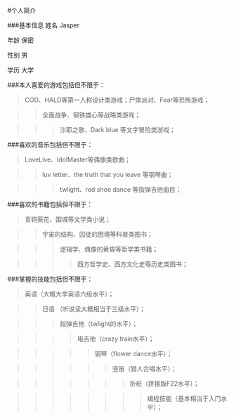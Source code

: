 #个人简介

###基本信息
姓名  Jasper

年龄  保密

性别  男

学历  大学

###本人喜爱的游戏包括但不限于：

>COD、HALO等第一人称设计类游戏；尸体派对、Fear等恐怖游戏；

>>全面战争、钢铁雄心等战略类游戏；

>>>沙耶之歌、Dark blue 等文字冒险类游戏；

###喜欢的音乐包括但不限于：

>LoveLive、IdolMaster等偶像类歌曲；

>>luv letter、the truth that you leave 等钢琴曲；

>>>twlight、red shoe dance 等指弹吉他曲目；

###喜欢的书籍包括但不限于：

>青铜葵花、围城等文学类小说；

>>宇宙的结构、囚徒的困境等科普类图书；

>>>逻辑学、偶像的黄昏等哲学类书籍；

>>>>西方哲学史、西方文化史等历史类图书；

###掌握的技能包括但不限于：

>英语（大概大学英语六级水平）；

>>日语 （听说读大概相当于三级水平）；

>>>指弹吉他（twlight的水平）；

>>>>电吉他（crazy train水平）；

>>>>>钢琴（flower dance水平）；

>>>>>>竖笛（猎人合唱水平）；

>>>>>>>折纸（拼接版F22水平）；

>>>>>>>>编程技能（基本相当于入门水平）；









   

